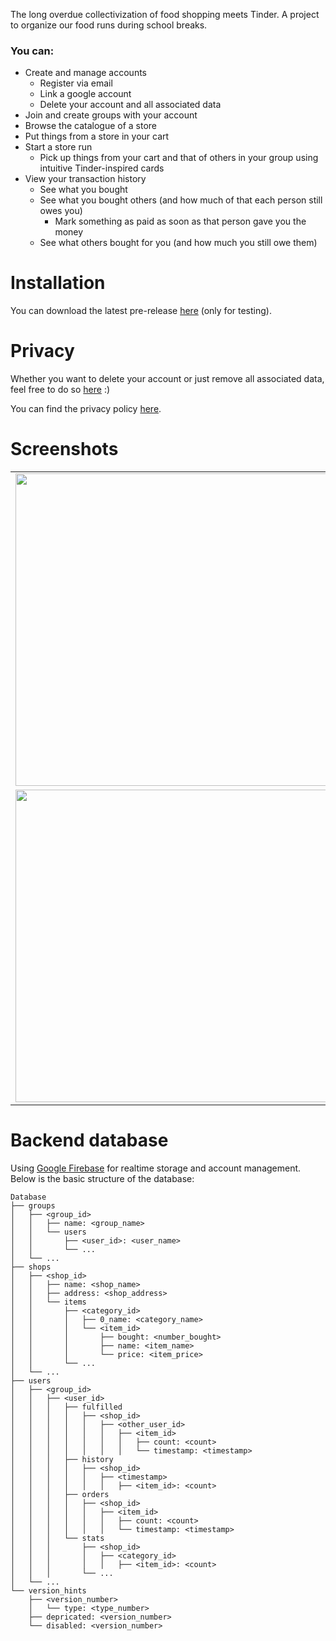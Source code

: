 The long overdue collectivization of food shopping meets Tinder. A project to organize our food runs during school breaks.

### You can:
- Create and manage accounts
  - Register via email
  - Link a google account
  - Delete your account and all associated data
- Join and create groups with your account
- Browse the catalogue of a store
- Put things from a store in your cart
- Start a store run
  - Pick up things from your cart and that of others in your group using intuitive Tinder-inspired cards
- View your transaction history
  - See what you bought
  - See what you bought others (and how much of that each person still owes you)
    - Mark something as paid as soon as that person gave you the money
  - See what others bought for you (and how much you still owe them)


# Installation

You can download the latest pre-release [here](https://github.com/wanjawischmeier/pizza-flizza/releases/download/v0.4.3/pizza_v0.4.3.apk) (only for testing).


# Privacy
Whether you want to delete your account or just remove all associated data, feel free to do so [here](https://wanjawischmeier.github.io/pizza-flizza/pages/account-management) :)

You can find the privacy policy [here](https://wanjawischmeier.github.io/pizza-flizza/pages/privacy-policy/de).


# Screenshots
<table>
  <tr>
    <td><img src="https://github.com/user-attachments/assets/a2831ca8-c294-4c30-9623-2bc070db9534" height="500"></td>
    <td><img src="https://github.com/user-attachments/assets/286813e0-1ca8-4189-85d7-bb4bc4ff887c" height="500"></td>
    <td><img src="https://github.com/user-attachments/assets/bc9510ea-aadb-40e9-b908-3364057fed5b" height="500"></td>
    <td><img src="https://github.com/user-attachments/assets/766c6886-bfda-457e-b0ad-c2eaaa8a8199" height="500"></td>
    <td><img src="https://github.com/user-attachments/assets/23182457-dbdd-45e2-8359-01ddc6d5b734" height="500"></td>
  </tr>
  <tr>
    <td><img src="https://github.com/user-attachments/assets/89806548-3f4e-4a2a-8ddd-88f74b834abb" height="500"></td>
    <td><img src="https://github.com/user-attachments/assets/6685b2e4-9f68-4370-b1bd-004c29a49b38" height="500"></td>
    <td><img src="https://github.com/user-attachments/assets/f0f9d0e6-0d12-4898-86f7-e15158854530" height="500"></td>
    <td><img src="https://github.com/user-attachments/assets/b522ebc2-20b6-453d-ab5a-5dcb2f82f4ed" height="500"></td>
    <td><img src="https://github.com/user-attachments/assets/699dff26-0c24-4a00-9a99-6d49d452d296" height="500"></td>
  </tr>
</table>


# Backend database
Using [Google Firebase](https://firebase.google.com) for realtime storage and account management. Below is the basic structure of the database:
```plaintext
Database
├── groups
│   ├── <group_id>
│   │   ├── name: <group_name>
│   │   └── users
│   │       ├── <user_id>: <user_name>
│   │       └── ...
│   └── ...
├── shops
│   ├── <shop_id>
│   │   ├── name: <shop_name>
│   │   ├── address: <shop_address>
│   │   └── items
│   │       ├── <category_id>
│   │       │   ├── 0_name: <category_name>
│   │       │   └── <item_id>
│   │       │       ├── bought: <number_bought>
│   │       │       ├── name: <item_name>
│   │       │       └── price: <item_price>
│   │       └── ...
│   └── ...
├── users
│   ├── <group_id>
│   │   ├── <user_id>
│   │   │   ├── fulfilled
│   │   │   │   ├── <shop_id>
│   │   │   │   │   ├── <other_user_id>
│   │   │   │   │   │   ├── <item_id>
│   │   │   │   │   │   │   ├── count: <count>
│   │   │   │   │   │   │   └── timestamp: <timestamp>
│   │   │   ├── history
│   │   │   │   ├── <shop_id>
│   │   │   │   │   ├── <timestamp>
│   │   │   │   │   │   ├── <item_id>: <count>
│   │   │   ├── orders
│   │   │   │   ├── <shop_id>
│   │   │   │   │   ├── <item_id>
│   │   │   │   │   │   ├── count: <count>
│   │   │   │   │   │   └── timestamp: <timestamp>
│   │   │   └── stats
│   │   │       ├── <shop_id>
│   │   │       │   ├── <category_id>
│   │   │       │   │   ├── <item_id>: <count>
│   │   │       └── ...
│   └── ...
└── version_hints
    ├── <version_number>
    │   └── type: <type_number>
    ├── depricated: <version_number>
    └── disabled: <version_number>
```
